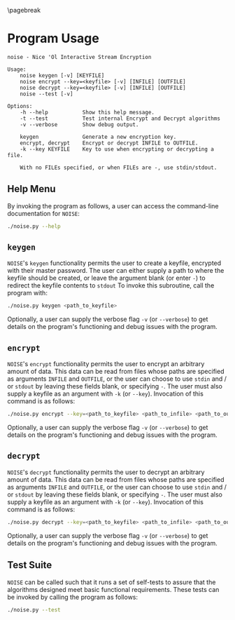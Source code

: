 \pagebreak

# Program Usage

```
noise - Nice 'Ol Interactive Stream Encryption

Usage:
    noise keygen [-v] [KEYFILE]
    noise encrypt --key=<keyfile> [-v] [INFILE] [OUTFILE]
    noise decrypt --key=<keyfile> [-v] [INFILE] [OUTFILE]
    noise --test [-v]

Options:
    -h --help           Show this help message.
    -t --test           Test internal Encrypt and Decrypt algorithms
    -v --verbose        Show debug output.

    keygen              Generate a new encryption key.
    encrypt, decrypt    Encrypt or decrypt INFILE to OUTFILE.
    -k --key KEYFILE    Key to use when encrypting or decrypting a file.

    With no FILEs specified, or when FILEs are -, use stdin/stdout.

```

## Help Menu

By invoking the program as follows, a user can access the command-line documentation for `NOISE`:

```sh
./noise.py --help
```

## `keygen`

`NOISE`'s `keygen` functionality permits the user to create a keyfile, encrypted with their master password. The user can either supply a path to where the keyfile should be created, or leave the argument blank (or enter `-`) to redirect the keyfile contents to `stdout` To invoke this subroutine, call the program with:

```sh
./noise.py keygen <path_to_keyfile>
```

Optionally, a user can supply the verbose flag `-v` (or `--verbose`) to get details on the program's functioning and debug issues with the program.

## `encrypt`

`NOISE`'s `encrypt` functionality permits the user to encrypt an arbitrary amount of data. This data can be read from files whose paths are specified as arguments `INFILE` and `OUTFILE`, or the user can choose to use `stdin` and / or `stdout` by leaving these fields blank, or specifying `-`. The user must also supply a keyfile as an argument with `-k` (or `--key`). Invocation of this command is as follows:

```sh
./noise.py encrypt --key=<path_to_keyfile> <path_to_infile> <path_to_outfile>
```

Optionally, a user can supply the verbose flag `-v` (or `--verbose`) to get details on the program's functioning and debug issues with the program.

## `decrypt`

`NOISE`'s `decrypt` functionality permits the user to decrypt an arbitrary amount of data. This data can be read from files whose paths are specified as arguments `INFILE` and `OUTFILE`, or the user can choose to use `stdin` and / or `stdout` by leaving these fields blank, or specifying `-`. The user must also supply a keyfile as an argument with `-k` (or `--key`). Invocation of this command is as follows:

```sh
./noise.py decrypt --key=<path_to_keyfile> <path_to_infile> <path_to_outfile>
```

Optionally, a user can supply the verbose flag `-v` (or `--verbose`) to get details on the program's functioning and debug issues with the program.

## Test Suite

`NOISE` can be called such that it runs a set of self-tests to assure that the algorithms designed meet basic functional requirements. These tests can be invoked by calling the program as follows:

```sh
./noise.py --test
```